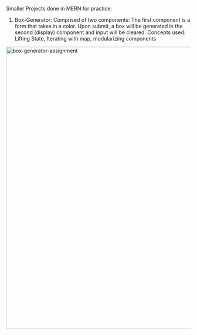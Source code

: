 Smaller Projects done in MERN for practice:

1) Box-Generator:
   Comprised of two components: The first component is a form that takes in a color. Upon submit, a box will be generated in the second (display) component and input will be cleared.
   Concepts used: Lifting State, Iterating with map, modularizing components
<img width="768" alt="box-generator-assignment" src="https://github.com/Ktang2/MERN/assets/122408525/6c34b380-b5dc-4868-b14a-1d7e99899135">
